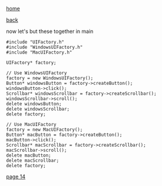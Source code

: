 [home](./page01.md)

[back](./page10.md)

now let's but these together in main


```
#include "UIFactory.h"
#include "WindowsUIFactory.h"
#include "MacUIFactory.h"
```
```
UIFactory* factory;

// Use WindowsUIFactory
factory = new WindowsUIFactory();
Button* windowsButton = factory->createButton();
windowsButton->click();
Scrollbar* windowsScrollbar = factory->createScrollbar();
windowsScrollbar->scroll();
delete windowsButton;
delete windowsScrollbar;
delete factory;

// Use MacUIFactory
factory = new MacUIFactory();
Button* macButton = factory->createButton();
macButton->click();
Scrollbar* macScrollbar = factory->createScrollbar();
macScrollbar->scroll();
delete macButton;
delete macScrollbar;
delete factory;
```



[page 14](./page14.md)
